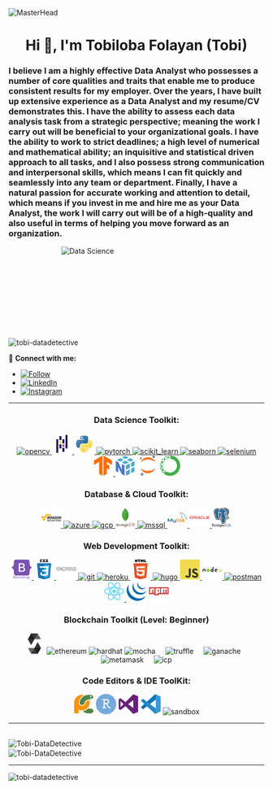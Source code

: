 <!-- https://rahuldkjain.github.io/gh-profile-readme-generator/

google 

open image in new tab: copy the link 
https://cdn-images-1.medium.com/max/918/1*U3WRRwLx3zeDkHmIVGLJdw.gif -->


![MasterHead](https://media-exp1.licdn.com/dms/image/C4D16AQE6g6JpgEGulQ/profile-displaybackgroundimage-shrink_350_1400/0/1656084672229?e=1662595200&v=beta&t=E1jWDYXmPAlwOlLAGjxYldRdWnGiIp9D_OdyTPCcSY8)
<h1 align="center">Hi 👋, I'm Tobiloba Folayan (Tobi)</h1>
<h3 align="left">I believe I am a highly effective Data Analyst who possesses a number of core qualities and traits that enable me to produce consistent results for my employer. Over the years, I have built up extensive experience as a Data Analyst and my resume/CV demonstrates
    this. I have the ability to assess each data analysis task from a strategic perspective; meaning the work I carry out will be beneficial to your organizational goals. I have the ability to work to strict deadlines; a high level of numerical and mathematical
    ability; an inquisitive and statistical driven approach to all tasks, and I also possess strong communication and interpersonal skills, which means I can fit quickly and seamlessly into any team or department. Finally, I have a natural passion for
    accurate working and attention to detail, which means if you invest in me and hire me as your Data Analyst, the work I will carry out will be of a high-quality and also useful in terms of helping you move forward as an organization.</h3>
<img align="right" alt="Data Science" width="400" height="180" src="https://c.tenor.com/2uyENRmiUt0AAAAC/coding.gif">

<p align="left"> <img src="https://komarev.com/ghpvc/?username=tobi-datadetective&label=Profile%20views&color=0e75b6&style=flat" alt="tobi-datadetective" /> </p>

🔵 **Connect with me:** 
* [![Follow](https://img.shields.io/twitter/follow/FolayanTobi?style=social)](https://twitter.com/FolayanTobi?t=OioRiCSB1JVO50mb_Az1Ng&s=09) 
* [![LinkedIn](https://img.shields.io/badge/LinkedIn-0077B5?style=for-the-badge&style=social&logo=linkedin&logoColor=white)](https://www.linkedin.com/in/tobiloba-folayan/)
* [![Instagram](https://img.shields.io/badge/Instagram-E4405F?style=for-the-badge&style=social&logo=instagram&logoColor=white)](https://www.instagram.com/4lion_2b/)

<hr>

<h3 align="center">Data Science Toolkit:</h3>
<p align="center">
    <a href="https://opencv.org/" target="_blank" rel="noreferrer"> <img src="https://www.vectorlogo.zone/logos/opencv/opencv-icon.svg" alt="opencv" width="40" height="40" /> </a>
    <a href="https://pandas.pydata.org/" target="_blank" rel="noreferrer"> <img src="https://raw.githubusercontent.com/devicons/devicon/2ae2a900d2f041da66e950e4d48052658d850630/icons/pandas/pandas-original.svg" alt="pandas" width="40" height="40" /> </a>
    <a href="https://www.python.org" target="_blank" rel="noreferrer"> <img src="https://raw.githubusercontent.com/devicons/devicon/master/icons/python/python-original.svg" alt="python" width="40" height="40" /> </a>
    <a href="https://pytorch.org/" target="_blank" rel="noreferrer"> <img src="https://www.vectorlogo.zone/logos/pytorch/pytorch-icon.svg" alt="pytorch" width="40" height="40" /> </a>
    <a href="https://scikit-learn.org/" target="_blank" rel="noreferrer"> <img src="https://upload.wikimedia.org/wikipedia/commons/0/05/Scikit_learn_logo_small.svg" alt="scikit_learn" width="40" height="40" /> </a>
    <a href="https://seaborn.pydata.org/" target="_blank" rel="noreferrer"> <img src="https://seaborn.pydata.org/_images/logo-mark-lightbg.svg" alt="seaborn" width="40" height="40" /> </a>
    <a href="https://www.selenium.dev" target="_blank" rel="noreferrer"> <img src="https://raw.githubusercontent.com/detain/svg-logos/780f25886640cef088af994181646db2f6b1a3f8/svg/selenium-logo.svg" alt="selenium" width="40" height="40" /> </a>
    <a href="https://www.tensorflow.org" target="_blank" rel="noreferrer"> <img src="https://github.com/devicons/devicon/blob/master/icons/tensorflow/tensorflow-original.svg" alt="tensorflow" width="40" height="40" /> </a>
    <img src="https://github.com/devicons/devicon/blob/master/icons/numpy/numpy-original.svg" alt="numpy" height="40" width="40">
    <img src="https://github.com/devicons/devicon/blob/master/icons/jupyter/jupyter-original.svg" alt="jupyter notebook" width="40" height="40">
    <img src="https://github.com/devicons/devicon/blob/master/icons/anaconda/anaconda-original.svg" alt="anaconda" height="40" width="40">

</p>


<h3 align="center">Database & Cloud Toolkit:</h3>
<p align="center">
    <a href="https://aws.amazon.com" target="_blank" rel="noreferrer"> <img src="https://raw.githubusercontent.com/devicons/devicon/master/icons/amazonwebservices/amazonwebservices-original-wordmark.svg" alt="aws" width="40" height="40" /> </a>
    <a href="https://azure.microsoft.com/en-in/" target="_blank" rel="noreferrer">
        <img src="https://www.vectorlogo.zone/logos/microsoft_azure/microsoft_azure-icon.svg" alt="azure" width="40" height="40" /> </a>
    <a href="https://cloud.google.com" target="_blank" rel="noreferrer"> <img src="https://www.vectorlogo.zone/logos/google_cloud/google_cloud-icon.svg" alt="gcp" width="40" height="40" /> </a>
    <a href="https://www.mongodb.com/" target="_blank" rel="noreferrer"> <img src="https://raw.githubusercontent.com/devicons/devicon/master/icons/mongodb/mongodb-original-wordmark.svg" alt="mongodb" width="40" height="40" /> </a>
    <a href="https://www.microsoft.com/en-us/sql-server" target="_blank" rel="noreferrer"> <img src="https://www.svgrepo.com/show/303229/microsoft-sql-server-logo.svg" alt="mssql" width="40" height="40" /> </a>
    <a href="https://www.mysql.com/" target="_blank" rel="noreferrer"> <img src="https://raw.githubusercontent.com/devicons/devicon/master/icons/mysql/mysql-original-wordmark.svg" alt="mysql" width="40" height="40" /> </a>
    <a href="https://www.oracle.com/" target="_blank" rel="noreferrer"> <img src="https://raw.githubusercontent.com/devicons/devicon/master/icons/oracle/oracle-original.svg" alt="oracle" width="40" height="40" /> </a>
    <a href="https://www.postgresql.org" target="_blank" rel="noreferrer"> <img src="https://raw.githubusercontent.com/devicons/devicon/master/icons/postgresql/postgresql-original-wordmark.svg" alt="postgresql" width="40" height="40" /> </a>

</p>

<h3 align="center">Web Development Toolkit:</h3>
<p align="center">
    <a href="https://getbootstrap.com" target="_blank" rel="noreferrer"> <img src="https://raw.githubusercontent.com/devicons/devicon/master/icons/bootstrap/bootstrap-plain-wordmark.svg" alt="bootstrap" width="40" height="40" /> </a>
    <a href="https://www.w3schools.com/css/" target="_blank" rel="noreferrer"> <img src="https://raw.githubusercontent.com/devicons/devicon/master/icons/css3/css3-original-wordmark.svg" alt="css3" width="40" height="40" /> </a>
    <a href="https://expressjs.com" target="_blank" rel="noreferrer"> <img src="https://raw.githubusercontent.com/devicons/devicon/master/icons/express/express-original-wordmark.svg" alt="express" width="40" height="40" /> </a>
    <a href="https://git-scm.com/" target="_blank" rel="noreferrer"> <img src="https://www.vectorlogo.zone/logos/git-scm/git-scm-icon.svg" alt="git" width="40" height="40" /> </a>
    <a href="https://heroku.com" target="_blank" rel="noreferrer"> <img src="https://www.vectorlogo.zone/logos/heroku/heroku-icon.svg" alt="heroku" width="40" height="40" /> </a>
    <a href="https://www.w3.org/html/" target="_blank" rel="noreferrer"> <img src="https://raw.githubusercontent.com/devicons/devicon/master/icons/html5/html5-original-wordmark.svg" alt="html5" width="40" height="40" /> </a>
    <a href="https://gohugo.io/" target="_blank" rel="noreferrer"> <img src="https://api.iconify.design/logos-hugo.svg" alt="hugo" width="40" height="40" /> </a>
    <a href="https://developer.mozilla.org/en-US/docs/Web/JavaScript" target="_blank" rel="noreferrer"> <img src="https://raw.githubusercontent.com/devicons/devicon/master/icons/javascript/javascript-original.svg" alt="javascript" width="40" height="40" /> </a>
    <a href="https://nodejs.org" target="_blank" rel="noreferrer"> <img src="https://raw.githubusercontent.com/devicons/devicon/master/icons/nodejs/nodejs-original-wordmark.svg" alt="nodejs" width="40" height="40" /> </a>
    <a href="https://postman.com" target="_blank" rel="noreferrer"> <img src="https://www.vectorlogo.zone/logos/getpostman/getpostman-icon.svg" alt="postman" width="40" height="40" /> </a>
    <a href="https://reactjs.org/" target="_blank" rel="noreferrer"> <img src="https://github.com/devicons/devicon/blob/master/icons/react/react-original.svg" alt="react" width="40" height="40" /> </a>
    <img src="https://github.com/devicons/devicon/blob/master/icons/jquery/jquery-original.svg" alt="JQuery" height="40" width="40">
    <img src="https://github.com/devicons/devicon/blob/master/icons/npm/npm-original-wordmark.svg" alt="npm" height="40" width="40">
</p>


<h3 align="center">Blockchain Toolkit (Level: Beginner)</h3>
<p align="center">
    <img src="https://github.com/devicons/devicon/blob/master/icons/solidity/solidity-original.svg" alt="solidity" height="40" width="40">
    <img src="https://seeklogo.com/images/E/ethereum-logo-DE26DD608D-seeklogo.com.png" alt="ethereum" height="40" width="40">
    <img src="https://seeklogo.com/images/H/hardhat-logo-888739EBB4-seeklogo.com.png" alt="hardhat" height="40" width="40">
    <img src="https://seeklogo.com/images/M/mocha-logo-66DA231220-seeklogo.com.png" alt="mocha" height="40" width="40"> 
    <img src="https://seeklogo.com/images/T/truffle-logo-2DC7EBABF2-seeklogo.com.png" alt="truffle" height="40" width="40"> 
    <img src="https://seeklogo.com/images/G/ganache-logo-1EB72084A8-seeklogo.com.png" alt="ganache" height="40" width="40"> 
    <img src="https://seeklogo.com/images/M/metamask-logo-09EDE53DBD-seeklogo.com.png" alt="metamask" height="40" width="40"> 
    <img src="https://seeklogo.com/images/I/internet-computer-icp-dfinity-logo-72EB24BC44-seeklogo.com.png" alt="icp" height="40" width="40">

</p>

<h3 align="center">Code Editors & IDE ToolKit:</h3>
<p align="center">
    <img src="https://github.com/devicons/devicon/blob/master/icons/pycharm/pycharm-original.svg" alt="pycharm" height="40" width="40">
    <img src="https://github.com/devicons/devicon/blob/master/icons/rstudio/rstudio-original.svg" alt="Rstudio" height="40" width="40">
    <img src="https://github.com/devicons/devicon/blob/master/icons/visualstudio/visualstudio-plain.svg" alt="visualstudiio" height="40" width="40">
    <img src="https://github.com/devicons/devicon/blob/master/icons/vscode/vscode-original.svg" alt="vscode" height="40" width="40">
    <img src="https://seeklogo.com/images/C/code-sandbox-logo-0746E97CA1-seeklogo.com.png" alt="sandbox" height="40" width="40">
</p>

<hr>
<br>

<div>
    <img align="left" src="https://github-readme-stats.vercel.app/api?username=Tobi-DataDetective&count_private=true&show_icons=true&theme=vision-friendly-dark" width="400px" alt="Tobi-DataDetective"> &nbsp;&nbsp; &nbsp;&nbsp;
    <img align="center" src="https://github-readme-stats.vercel.app/api/top-langs/?username=Tobi-DataDetective&layout=compact&theme=vision-friendly-dark&langs_count=10" width="350px" alt="Tobi-DataDetective">
    <hr>
    <p><img align="center" src="https://github-readme-streak-stats.herokuapp.com/?user=tobi-datadetective&theme=vision-friendly-dark" alt="tobi-datadetective" /></p>

</div>
